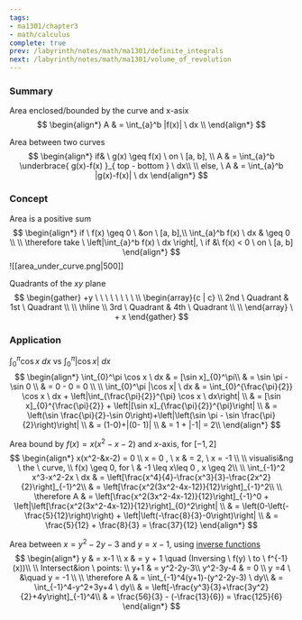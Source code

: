 ```yaml
---
tags:
- ma1301/chapter3
- math/calculus
complete: true
prev: /labyrinth/notes/math/ma1301/definite_integrals
next: /labyrinth/notes/math/ma1301/volume_of_revolution
---
```


   

### Summary
Area enclosed/bounded by the curve and x-asix
$$
\begin{align*}
A & = \int_{a}^b |f(x)| \ dx \\
\end{align*}
$$

Area between two curves
$$
\begin{align*}
if& \ g(x) \geq f(x) \ on \ [a, b], \\
A & = \int_{a}^b \underbrace{ g(x)-f(x) }_{ top - bottom } \ dx\\
\\
else, \ A & = \int_{a}^b |g(x)-f(x)| \ dx
\end{align*}
$$

### Concept
Area is a positive sum
$$
\begin{align*}
if \ f(x) \geq 0 \ &on \ [a, b],\\
\int_{a}^b f(x) \ dx & \geq 0 \\
\\
\therefore take \ \left|\int_{a}^b f(x) \ dx \right|, \ if &\ f(x) < 0 \ on \ [a, b]
\end{align*}
$$
![[area_under_curve.png|500]]

Quadrants of the $xy$ plane
$$
\begin{gather}
+y \ \ \ \ \ \ \ \ 
\\
\begin{array}{c | c}
\\
2nd \ Quadrant & 1st \ Quadrant
\\
\\
\hline
\\
3rd \ Quadrant & 4th \ Quadrant
\\
\\
\end{array}
\ + x
\end{gather}
$$

### Application
$\int_{0}^\pi \cos x \ dx$ vs $\int_{0}^\pi |\cos x| \ dx$
$$
\begin{align*}
\int_{0}^\pi \cos x \ dx & = [\sin x]_{0}^\pi\\
& = \sin \pi - \sin 0 \\
& = 0 - 0 = 0 \\
\\
\int_{0}^\pi |\cos x| \ dx & = \int_{0}^{\frac{\pi}{2}} \cos x \ dx + \left|\int_{\frac{\pi}{2}}^{\pi} \cos x \ dx\right| \\
& = [\sin x]_{0}^{\frac{\pi}{2}} + \left|[\sin x]_{\frac{\pi}{2}}^{\pi}\right| \\
& = \left(\sin \frac{\pi}{2}-\sin 0\right)+\left|\left(\sin \pi - \sin \frac{\pi}{2}\right)\right| \\
& = (1-0)+|(0- 1)| \\
& = 1 + |-1| = 2\\
\end{align*}
$$

Area bound by $f(x)=x(x^2-x-2)$ and $x$-axis, for $[-1, 2]$
$$
\begin{align*}
x(x^2-&x-2)  = 0 \\
x = 0 , \ x & = 2, \ x = -1 \\
\\
visualisi&ng \ the  \ curve, \\
f(x) \geq 0, for \ & -1 \leq x\leq 0 , x \geq 2\\
\\
\int_{-1}^2 x^3-x^2-2x \ dx & = \left[\frac{x^4}{4}-\frac{x^3}{3}-\frac{2x^2}{2}\right]_{-1}^2\\
& = \left[\frac{x^2(3x^2-4x-12)}{12}\right]_{-1}^2\\
\\
\therefore A & = \left[\frac{x^2(3x^2-4x-12)}{12}\right]_{-1}^0 + \left|\left[\frac{x^2(3x^2-4x-12)}{12}\right]_{0}^2\right| \\
& = \left(0-\left(-\frac{5}{12}\right)\right) + \left|\left(-\frac{8}{3}-0\right)\right| \\
& = \frac{5}{12} + \frac{8}{3} = \frac{37}{12}
\end{align*}
$$

Area between $x=y^2-2y-3$ and $y =x-1$, using [inverse functions](/labyrinth/notes/math/math_fundementals/inverse_functions)
$$
\begin{align*}
y & = x-1 \\
x & = y + 1 \quad (Inversing \ f(y) \ to \ f^{-1}(x))\\
\\
Intersect&ion \ points: \\
y+1 & = y^2-2y-3\\
y^2-3y-4 & = 0 \\
y =4 \ &\quad y = -1 \\
\\
\therefore A & = \int_{-1}^4(y+1)-(y^2-2y-3) \ dy\\
& = \int_{-1}^4-y^2+3y+4 \ dy\\
& = \left[-\frac{y^3}{3}+\frac{3y^2}{2}+4y\right]_{-1}^4\\
& = \frac{56}{3} - (-\frac{13}{6}) = \frac{125}{6}
\end{align*}
$$